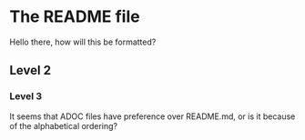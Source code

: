 # The README file

Hello there, how will this be formatted?

## Level 2


### Level 3

It seems that ADOC files have preference over README.md, or is it because of the alphabetical ordering?
